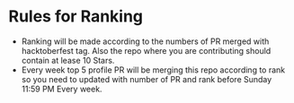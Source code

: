 # Rules for Ranking 


- Ranking will be made according to the numbers of PR merged with hacktoberfest tag. Also the repo where you are contributing should contain at lease 10 Stars.
- Every week top 5 profile PR will be merging this repo according to rank so you need to updated with number of PR and rank before Sunday 11:59 PM Every week. 

